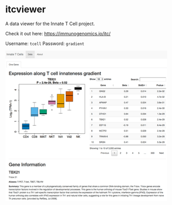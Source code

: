# itcviewer

A data viewer for the Innate T Cell project.

Check it out here: <https://immunogenomics.io/itc/>

Username: `tcell`
Password: `gradient`

<img src="screenshot.png" />

